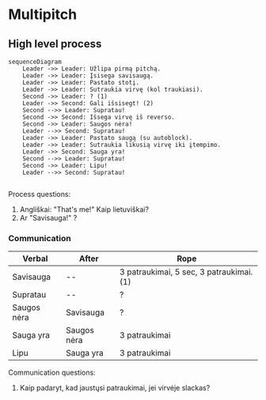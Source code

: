 # Multipitch

## High level process
```mermaid
sequenceDiagram
    Leader ->> Leader: Užlipa pirmą pitchą.
    Leader ->> Leader: Įsisega savisaugą.
    Leader ->> Leader: Pastato stotį.
    Leader ->> Leader: Sutraukia virvę (kol traukiasi).
    Second ->> Leader: ? (1)
    Leader ->> Second: Gali išsisegt! (2)
    Second -->> Leader: Supratau!
    Second ->> Second: Išsega virvę iš reverso.
    Second ->> Leader: Saugos nėra!
    Leader -->> Second: Supratau!
    Leader ->> Leader: Pastato saugą (su autoblock).
    Leader ->> Leader: Sutraukia likusią virvę iki įtempimo.
    Leader ->> Second: Sauga yra!
    Second -->> Leader: Supratau!
    Second ->> Leader: Lipu!
    Leader -->> Second: Supratau!
    
```
Process questions:
1) Angliškai: "That's me!" Kaip lietuviškai?
2) Ar "Savisauga!" ?

### Communication

| Verbal        | After         | Rope      |
| ------------- | ------------- | ---------- |
| Savisauga     | --            | 3 patraukimai, 5 sec, 3 patraukimai. (1) |
| Supratau      | --            | ?            |
| Saugos nėra   | Savisauga     | ?            |
| Sauga yra     | Saugos nėra   | 3 patraukimai   |
| Lipu          | Sauga yra     | 3 patraukimai    |

Communication questions:
1) Kaip padaryt, kad jaustųsi patraukimai, jei virvėje slackas?

